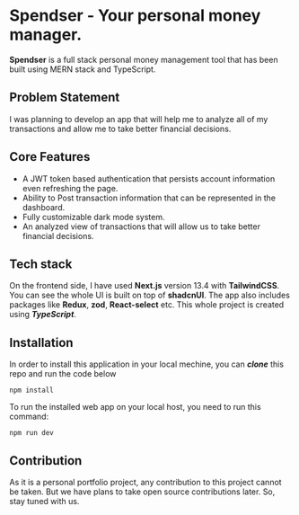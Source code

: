 # Spendser - Your personal money manager.

**Spendser**  is a full stack personal money management tool that has been built using MERN stack and TypeScript. 

## Problem Statement
I was planning to develop an app that will help me to analyze all of my transactions and allow me to take better financial decisions. 

## Core Features
* A JWT token based authentication that persists account information even refreshing the page. 
* Ability to Post transaction information that can be represented in the dashboard. 
* Fully customizable dark mode system. 
* An analyzed view of transactions that will allow us to take better financial decisions.

## Tech stack
On the frontend side, I have used **Next.js** version 13.4 with **TailwindCSS**. You can see the whole UI is built on top of **shadcnUI**. The app also includes packages like **Redux**, **zod**, **React-select** etc. This whole project is created using ***TypeScript***. 

## Installation
In order to install this application in your local mechine, you can ***clone*** this repo and run the code below 
```
npm install 
```
To run the installed web app on your local host, you need to run this command: 
```
npm run dev
```

## Contribution 
As it is a personal portfolio project, any contribution to this project cannot be taken. But we have plans to take open source contributions later. So, stay tuned with us. 
